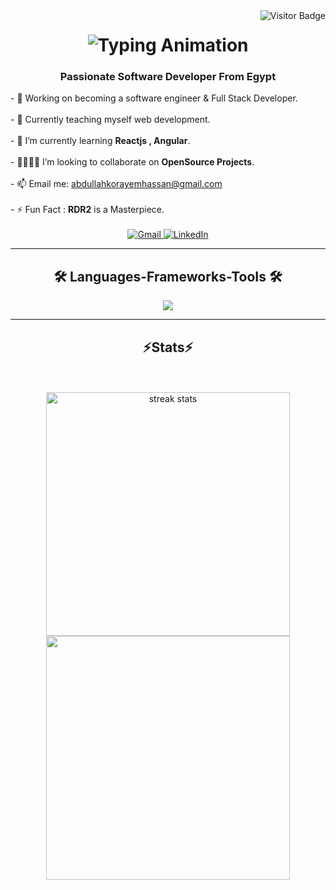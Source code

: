  <div>
        <img align="right" src="https://visitor-badge.laobi.icu/badge?page_id=AbdullahKorayem.AbdullahKorayem" alt="Visitor Badge" />
  </div>
    <h1 align="center">
        <img src="https://readme-typing-svg.herokuapp.com/?font=SFProDisplay&size=30&center=true&vCenter&width=500&height=70&duration=4000&lines=Hi+there!+👋🏼;+I'm+Abdullah+Korayem" alt="Typing Animation" />
    </h1>
    <h3 align="center">Passionate Software Developer From Egypt</h3>
    <div align="left">
        - 🔭 Working on becoming a software engineer & Full Stack Developer.<br><br>
        - 🌱 Currently teaching myself web development.<br><br>
        - 🚀 I’m currently learning <strong>Reactjs , Angular</strong>.<br><br>
        - 🫱🏼‍🫲🏼 I’m looking to collaborate on <strong>OpenSource Projects</strong>.<br><br>
        - 📫 Email me: <a href="mailto:abdullahkorayemhassan@gmail.com">abdullahkorayemhassan@gmail.com</a><br><br>
        - ⚡ Fun Fact : <strong>RDR2</strong> is a Masterpiece.<br><br>
    </div>
    <div align="center">
        <a href="mailto:abdullahkorayemhassan@gmail.com">
            <img src="https://img.shields.io/badge/Gmail-333333?style=for-the-badge&logo=gmail&logoColor=red" alt="Gmail" target="_blank" />
        </a>
        <a href="https://www.linkedin.com/in/abdullah-korayem-hassan-51396016a" target="_blank" >
            <img src="https://img.shields.io/badge/LinkedIn-0077B5?style=for-the-badge&logo=linkedin&logoColor=white" alt="LinkedIn" />
        </a>
      
  </div>
  
<hr>

  <h2 align="center"> 🛠️ Languages-Frameworks-TooIs 🛠️ </h2>


<p align="center">
  <a href="https://skillicons.dev">
    <img src="https://skillicons.dev/icons?i=cpp,c,html,css,js,bootstrap,php,wordpress,nodejs,mongodb,ts,git,figma,vscode" />
  </a>
</p>
  
<hr>

<h2 align="center">⚡Stats⚡</h2>

<br>

  <br>

<div align=center>
  <img width=390 src="https://streak-stats.demolab.com/?user=AbdullahKorayem&count_private=true&theme=react&border_radius=10" alt="streak stats"/>

<img width="390" src="https://github-readme-stats.vercel.app/api?username=AbdullahKorayem&count_private=true&show_icons=true&theme=react&rank_icon=github&border_radius=10"/>

  <br/>
 
</div>


<!--
**AbdullahKorayem/AbdullahKorayem** is a ✨ _special_ ✨ repository because its `README.md` (this file) appears on your GitHub profile.

Here are some ideas to get you started:

- 🔭 I’m currently working on ...
- 🌱 I’m currently learning ...
- 👯 I’m looking to collaborate on ...
- 🤔 I’m looking for help with ...
- 💬 Ask me about ...
- 📫 How to reach me: ...
- 😄 Pronouns: ...
- ⚡ Fun fact: ...
-->
